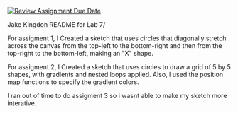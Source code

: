 [![Review Assignment Due Date](https://classroom.github.com/assets/deadline-readme-button-8d59dc4de5201274e310e4c54b9627a8934c3b88527886e3b421487c677d23eb.svg)](https://classroom.github.com/a/VOKVqSaw)


Jake Kingdon 
README for Lab 7/

For assigment 1, I Created a sketch that uses circles that diagonally stretch across the canvas from the top-left to the bottom-right and then from the top-right to the bottom-left, making an "X" shape.

For assigment 2, I Created a sketch that uses circles to draw a grid of 5 by 5 shapes, with gradients and nested loops applied. Also, I used the position map functions to specify the gradient colors. 

I ran out of time to do assigment 3 so i wasnt able to make my sketch more interative. 
